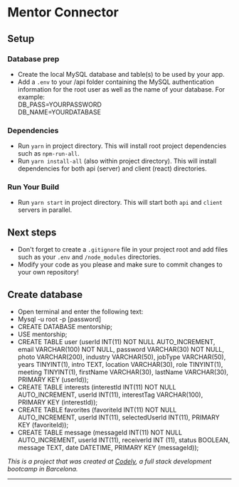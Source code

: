 # Mentor Connector 

## Setup

### Database prep
- Create the local MySQL database and table(s) to be used by your app.
- Add a `.env` to your /api folder containing the MySQL authentication information for the root user as well as the name of your database. For example:    
DB_PASS=YOURPASSWORD  
DB_NAME=YOURDATABASE

### Dependencies
- Run `yarn` in project directory. This will install root project dependencies such as `npm-run-all`.
- Run `yarn install-all` (also within project directory). This will install dependencies for both api (server) and client (react) directories.

### Run Your Build
- Run `yarn start` in project directory. This will start both `api` and `client` servers in parallel.

## Next steps
- Don't forget to create a `.gitignore` file in your project root and add files such as your `.env` and `/node_modules` directories.
- Modify your code as you please and make sure to commit changes to your own repository!  

## Create database 
- Open terminal and enter the following text: 
- Mysql -u root -p
    [password]
- CREATE DATABASE mentorship;
- USE mentorship;
- CREATE TABLE user (userId INT(11) NOT NULL AUTO_INCREMENT, email VARCHAR(100) NOT NULL, password VARCHAR(30) NOT NULL, photo VARCHAR(200), industry VARCHAR(50), jobType VARCHAR(50), years TINYINT(1), intro TEXT, location VARCHAR(30), role TINYINT(1), meeting TINYINT(1), firstName VARCHAR(30), lastName VARCHAR(30), PRIMARY KEY (userId));
- CREATE TABLE interests (interestId INT(11) NOT NULL AUTO_INCREMENT, userId INT(11), interestTag VARCHAR(100), PRIMARY KEY (interestId));
- CREATE TABLE favorites (favoriteId INT(11) NOT NULL AUTO_INCREMENT, userId INT(11), selectedUserId INT(11), PRIMARY KEY (favoriteId));
- CREATE TABLE message (messageId INT(11) NOT NULL AUTO_INCREMENT, userId INT(11), receiverId INT (11), status BOOLEAN, message TEXT, date DATETIME, PRIMARY KEY (messageId));

_This is a project that was created at [Codely](http://codely.tech), a full stack development bootcamp in Barcelona._

------------------------------------------







